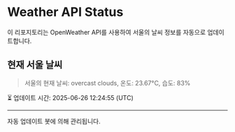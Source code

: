 
# Weather API Status

이 리포지토리는 OpenWeather API를 사용하여 서울의 날씨 정보를 자동으로 업데이트합니다.

## 현재 서울 날씨
> 서울의 현재 날씨: overcast clouds, 온도: 23.67°C, 습도: 83%

⏳ 업데이트 시간: 2025-06-26 12:24:55 (UTC)

---
자동 업데이트 봇에 의해 관리됩니다.
